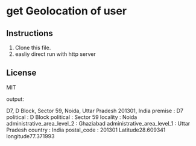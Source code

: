 # get Geolocation of user

## Instructions 
1. Clone this file.
2. easliy direct run with http server

## License
MIT

output:  

D7, D Block, Sector 59, Noida, Uttar Pradesh 201301, India
premise : D7
political : D Block
political : Sector 59
locality : Noida
administrative_area_level_2 : Ghaziabad
administrative_area_level_1 : Uttar Pradesh
country : India
postal_code : 201301
Latitude28.609341
longitude77.371993